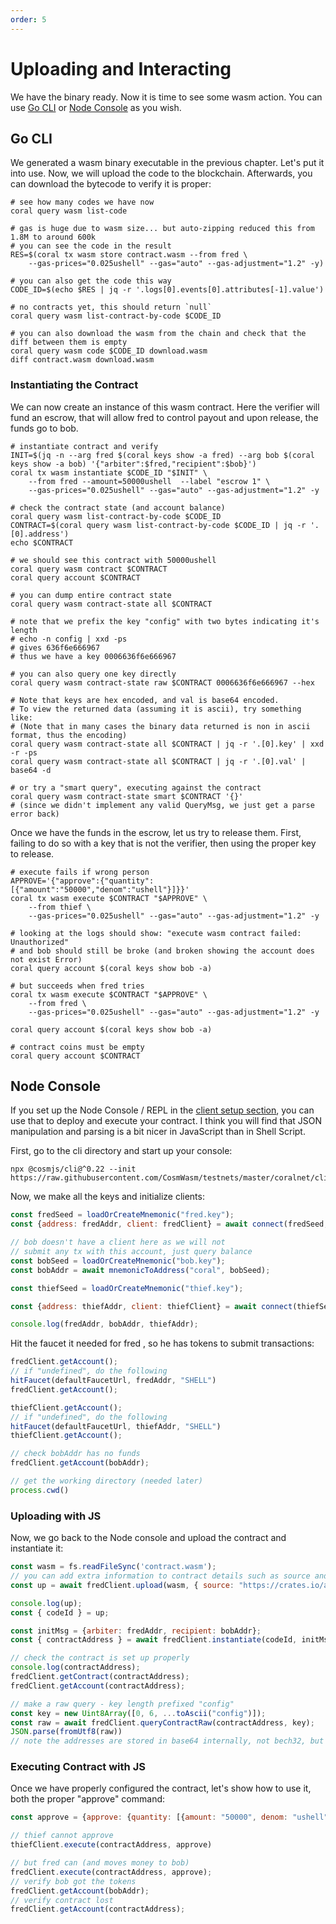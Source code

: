 ```yaml
---
order: 5
---
```


# Uploading and Interacting

We have the binary ready. Now it is time to see some wasm action. You can use [Go CLI](#go-cli) or
[Node Console](#node-console) as you wish.

## Go CLI

We generated a wasm binary executable in the previous chapter. Let's put it into use. Now, we will
upload the code to the blockchain. Afterwards, you can download the bytecode to verify it is proper:

```shell
# see how many codes we have now
coral query wasm list-code

# gas is huge due to wasm size... but auto-zipping reduced this from 1.8M to around 600k
# you can see the code in the result
RES=$(coral tx wasm store contract.wasm --from fred \
    --gas-prices="0.025ushell" --gas="auto" --gas-adjustment="1.2" -y)

# you can also get the code this way
CODE_ID=$(echo $RES | jq -r '.logs[0].events[0].attributes[-1].value')

# no contracts yet, this should return `null`
coral query wasm list-contract-by-code $CODE_ID

# you can also download the wasm from the chain and check that the diff between them is empty
coral query wasm code $CODE_ID download.wasm
diff contract.wasm download.wasm
```

### Instantiating the Contract

We can now create an instance of this wasm contract. Here the verifier will fund an escrow, that
will allow fred to control payout and upon release, the funds go to bob.

```shell
# instantiate contract and verify
INIT=$(jq -n --arg fred $(coral keys show -a fred) --arg bob $(coral keys show -a bob) '{"arbiter":$fred,"recipient":$bob}')
coral tx wasm instantiate $CODE_ID "$INIT" \
    --from fred --amount=50000ushell  --label "escrow 1" \
    --gas-prices="0.025ushell" --gas="auto" --gas-adjustment="1.2" -y

# check the contract state (and account balance)
coral query wasm list-contract-by-code $CODE_ID
CONTRACT=$(coral query wasm list-contract-by-code $CODE_ID | jq -r '.[0].address')
echo $CONTRACT

# we should see this contract with 50000ushell
coral query wasm contract $CONTRACT
coral query account $CONTRACT

# you can dump entire contract state
coral query wasm contract-state all $CONTRACT

# note that we prefix the key "config" with two bytes indicating it's length
# echo -n config | xxd -ps
# gives 636f6e666967
# thus we have a key 0006636f6e666967

# you can also query one key directly
coral query wasm contract-state raw $CONTRACT 0006636f6e666967 --hex

# Note that keys are hex encoded, and val is base64 encoded.
# To view the returned data (assuming it is ascii), try something like:
# (Note that in many cases the binary data returned is non in ascii format, thus the encoding)
coral query wasm contract-state all $CONTRACT | jq -r '.[0].key' | xxd -r -ps
coral query wasm contract-state all $CONTRACT | jq -r '.[0].val' | base64 -d

# or try a "smart query", executing against the contract
coral query wasm contract-state smart $CONTRACT '{}'
# (since we didn't implement any valid QueryMsg, we just get a parse error back)
```

Once we have the funds in the escrow, let us try to release them. First, failing to do so with a key
that is not the verifier, then using the proper key to release.

```shell
# execute fails if wrong person
APPROVE='{"approve":{"quantity":[{"amount":"50000","denom":"ushell"}]}}'
coral tx wasm execute $CONTRACT "$APPROVE" \
    --from thief \
    --gas-prices="0.025ushell" --gas="auto" --gas-adjustment="1.2" -y

# looking at the logs should show: "execute wasm contract failed: Unauthorized"
# and bob should still be broke (and broken showing the account does not exist Error)
coral query account $(coral keys show bob -a)

# but succeeds when fred tries
coral tx wasm execute $CONTRACT "$APPROVE" \
    --from fred \
    --gas-prices="0.025ushell" --gas="auto" --gas-adjustment="1.2" -y

coral query account $(coral keys show bob -a)

# contract coins must be empty
coral query account $CONTRACT
```

## Node Console

If you set up the Node Console / REPL in the [client setup section](./setting-env#setup-node-repl), you can use
that to deploy and execute your contract. I think you will find that JSON manipulation and parsing
is a bit nicer in JavaScript than in Shell Script.

First, go to the cli directory and start up your console:

```shell
npx @cosmjs/cli@^0.22 --init https://raw.githubusercontent.com/CosmWasm/testnets/master/coralnet/cli_helper.ts
```

Now, we make all the keys and initialize clients:

```js
const fredSeed = loadOrCreateMnemonic("fred.key");
const {address: fredAddr, client: fredClient} = await connect(fredSeed, {});

// bob doesn't have a client here as we will not
// submit any tx with this account, just query balance
const bobSeed = loadOrCreateMnemonic("bob.key");
const bobAddr = await mnemonicToAddress("coral", bobSeed);

const thiefSeed = loadOrCreateMnemonic("thief.key");

const {address: thiefAddr, client: thiefClient} = await connect(thiefSeed, {});

console.log(fredAddr, bobAddr, thiefAddr);
```

Hit the faucet it needed for fred , so he has tokens to submit transactions:

```js
fredClient.getAccount();
// if "undefined", do the following
hitFaucet(defaultFaucetUrl, fredAddr, "SHELL")
fredClient.getAccount();

thiefClient.getAccount();
// if "undefined", do the following
hitFaucet(defaultFaucetUrl, thiefAddr, "SHELL")
thiefClient.getAccount();

// check bobAddr has no funds
fredClient.getAccount(bobAddr);

// get the working directory (needed later)
process.cwd()
```

### Uploading with JS

Now, we go back to the Node console and upload the contract and instantiate it:

```js
const wasm = fs.readFileSync('contract.wasm');
// you can add extra information to contract details such as source and builder.
const up = await fredClient.upload(wasm, { source: "https://crates.io/api/v1/crates/cw-escrow/0.6.0/download", builder: "cosmwasm/rust-optimizer:0.9.0"});

console.log(up);
const { codeId } = up;

const initMsg = {arbiter: fredAddr, recipient: bobAddr};
const { contractAddress } = await fredClient.instantiate(codeId, initMsg, "Escrow 1", { memo: "memo", transferAmount: [{denom: "ushell", amount: "50000"}]});

// check the contract is set up properly
console.log(contractAddress);
fredClient.getContract(contractAddress);
fredClient.getAccount(contractAddress);

// make a raw query - key length prefixed "config"
const key = new Uint8Array([0, 6, ...toAscii("config")]);
const raw = await fredClient.queryContractRaw(contractAddress, key);
JSON.parse(fromUtf8(raw))
// note the addresses are stored in base64 internally, not bech32, but the data is there... this is why we often implement smart queries on real contracts
```

### Executing Contract with JS

Once we have properly configured the contract, let's show how to use it, both the proper "approve"
command:

```js
const approve = {approve: {quantity: [{amount: "50000", denom: "ushell"}]}};

// thief cannot approve
thiefClient.execute(contractAddress, approve)

// but fred can (and moves money to bob)
fredClient.execute(contractAddress, approve);
// verify bob got the tokens
fredClient.getAccount(bobAddr);
// verify contract lost
fredClient.getAccount(contractAddress);
```
